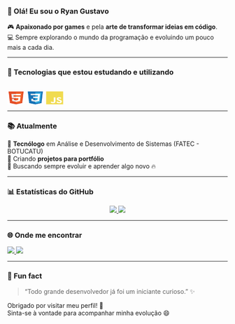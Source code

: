### 👋 Olá! Eu sou o **Ryan Gustavo**

🎮 **Apaixonado por games** e pela **arte de transformar ideias em código**.  
💻 Sempre explorando o mundo da programação e evoluindo um pouco mais a cada dia.  

---

### 🚀 Tecnologias que estou estudando e utilizando
<div style="display: inline_block"><br>
  <img align="center" alt="Ryan-HTML" height="30" width="40" src="https://raw.githubusercontent.com/devicons/devicon/master/icons/html5/html5-original.svg">
  <img align="center" alt="Ryan-CSS" height="30" width="40" src="https://raw.githubusercontent.com/devicons/devicon/master/icons/css3/css3-original.svg">
  <img align="center" alt="Ryan-Js" height="30" width="40" src="https://raw.githubusercontent.com/devicons/devicon/master/icons/javascript/javascript-plain.svg">
</div>

---

### 📚 Atualmente
🔹 **Tecnólogo** em Análise e Desenvolvimento de Sistemas (FATEC - BOTUCATU)<br>
🔹 Criando **projetos para portfólio**  
🔹 Buscando sempre evoluir e aprender algo novo 🔥

---

### 📊 Estatísticas do GitHub

<div align="center">
  <a href="https://github.com/ryanbtu/">
    <img height="160em" src="https://github-readme-stats.vercel.app/api?username=ryanbtu&show_icons=true&theme=tokyonight&include_all_commits=true&count_private=true"/>
    <img height="160em" src="https://github-readme-stats.vercel.app/api/top-langs/?username=ryanbtu&layout=compact&langs_count=7&theme=tokyonight"/>
  </a>
</div>

---

### 🌐 Onde me encontrar

<a href="https://www.linkedin.com/in/ryan-gustavo-de-jesus-6464b622a" target="_blank">
  <img height="30" src="https://img.shields.io/badge/LinkedIn-0077B5?style=for-the-badge&logo=linkedin&logoColor=white">
</a>

<a href="https://www.instagram.com/ryangustj/" target="_blank">
  <img height="30" src="https://img.shields.io/badge/Instagram-E4405F?style=for-the-badge&logo=instagram&logoColor=white">
</a>

---

### 🎯 Fun fact
> “Todo grande desenvolvedor já foi um iniciante curioso.” ✨

Obrigado por visitar meu perfil! 🤝  
Sinta-se à vontade para acompanhar minha evolução 😄
